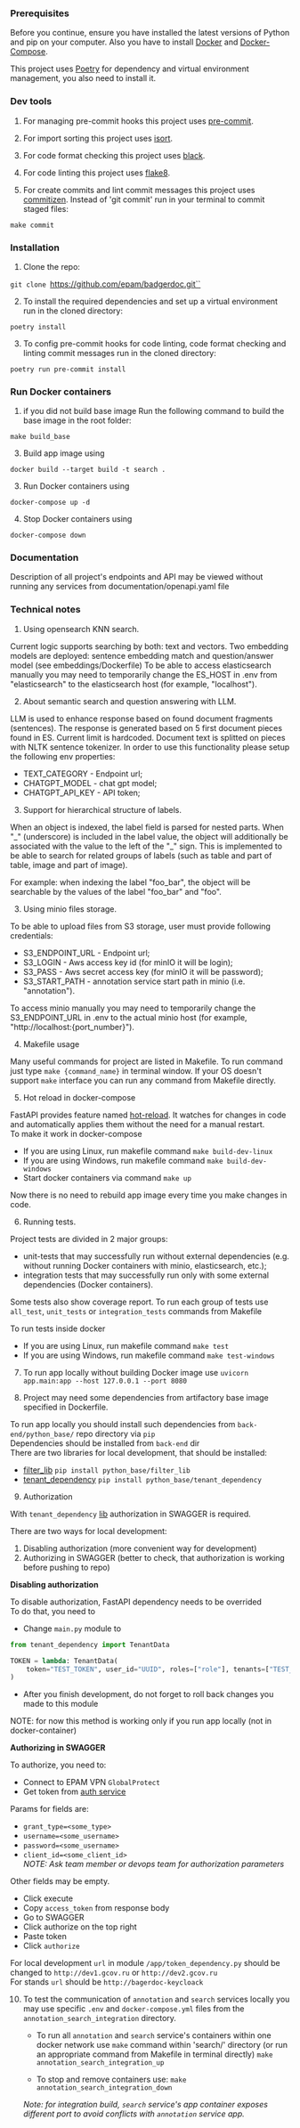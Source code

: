 ### Prerequisites

Before you continue, ensure you have installed the latest versions of Python and pip on your computer. Also you have to install [Docker](https://www.docker.com/) and [Docker-Compose](https://docs.docker.com/compose/).

This project uses [Poetry](https://python-poetry.org/) for dependency and virtual environment management, you also need to install it.

### Dev tools

1) For managing pre-commit hooks this project uses [pre-commit](https://pre-commit.com/).

2) For import sorting this project uses [isort](https://pycqa.github.io/isort/).

3) For code format checking this project uses [black](https://github.com/psf/black).

4) For code linting this project uses [flake8](https://flake8.pycqa.org/en/latest/).

5) For create commits and lint commit messages this project uses [commitizen](https://commitizen-tools.github.io/commitizen/). Instead of 'git commit' run in your terminal to commit staged files:

`make commit`

### Installation

1) Clone the repo:

`git clone `https://github.com/epam/badgerdoc.git``

2) To install the required dependencies and set up a virtual environment run in the cloned directory:

`poetry install`

3) To config pre-commit hooks for code linting, code format checking and linting commit messages run in the cloned directory:

`poetry run pre-commit install`

### Run Docker containers

1) if you did not build base image Run the following command to build the base image in the root folder:
```
make build_base
```

3) Build app image using

`docker build --target build -t search .`

3) Run Docker containers using

`docker-compose up -d`

4) Stop Docker containers using

`docker-compose down`

### Documentation

Description of all project's endpoints and API may be viewed without running any services from documentation/openapi.yaml file

### Technical notes

1) Using opensearch KNN search.

Current  logic supports searching by both: text and vectors. Two embedding models are deployed: sentence embedding match and question/answer model (see embeddings/Dockerfile)
To be able to access elasticsearch manually you may need to temporarily change the ES_HOST in .env from "elasticsearch" to the elasticsearch host (for example, "localhost").

2) About semantic search and question answering with LLM.
   
LLM is used to enhance response based on found document fragments (sentences). The response is generated based on 5 first document pieces found in ES. Current limit is hardcoded. Document text is splitted on pieces with NLTK sentence tokenizer. 
In order to use this functionality please setup the following env properties: 
* TEXT_CATEGORY - Endpoint url;
* CHATGPT_MODEL - chat gpt model;
* CHATGPT_API_KEY - API token;

3) Support for hierarchical structure of labels.

When an object is indexed, the label field is parsed for nested parts.
When "\_" (underscore) is included in the label value, the object will additionally be associated with the value to the left of the "\_" sign. This is implemented to be able to search for related groups of labels (such as table and part of table, image and part of image).

For example: when indexing the label "foo_bar", the object will be searchable by the values of the label "foo_bar" and "foo".


3) Using minio files storage.

To be able to upload files from S3 storage, user must provide following credentials:
* S3_ENDPOINT_URL - Endpoint url;
* S3_LOGIN - Aws access key id (for minIO it will be login);
* S3_PASS - Aws secret access key (for minIO it will be password);
* S3_START_PATH - annotation service start path in minio (i.e. "annotation").

To access minio manually you may need to temporarily change the S3_ENDPOINT_URL in .env to the actual minio host (for example, "http://localhost:{port_number}").


4) Makefile usage

Many useful commands for project are listed in Makefile. To run command just type ``make {command_name}`` in terminal window. 
If your OS doesn't support `make` interface you can run any command from Makefile directly.

5) Hot reload in docker-compose

FastAPI provides feature named [hot-reload](https://fastapi.tiangolo.com/tutorial/first-steps/?h=reload#first-steps). It watches for changes in code
and automatically applies them without the need for a manual restart.  
To make it work in docker-compose
* If you are using Linux, run makefile command `make build-dev-linux`
* If you are using Windows, run makefile command `make build-dev-windows`
* Start docker containers via command `make up`  

Now there is no need to rebuild app image every time you make changes in code.

6) Running tests.

Project tests are divided in 2 major groups: 
* unit-tests that may successfully run without external dependencies (e.g. without running Docker containers with minio, elasticsearch, etc.);
* integration tests that may successfully run only with some external dependencies (Docker containers).

Some tests also show coverage report. To run each group of tests use `all_test`, `unit_tests` or `integration_tests` commands from Makefile

To run tests inside docker
* If you are using Linux, run makefile command `make test`
* If you are using Windows, run makefile command `make test-windows`


7) To run app locally without building Docker image use `uvicorn app.main:app --host 127.0.0.1 --port 8080`


8) Project may need some dependencies from artifactory base image specified in Dockerfile.  

To run app locally you should install such dependencies from `back-end/python_base/` repo directory via `pip`  
Dependencies should be installed from `back-end` dir  
There are two libraries for local development, that should be installed:
* [filter_lib](https://git.epam.com/epm-uii/badgerdoc/back-end/-/tree/master/python_base/filter_lib) `pip install python_base/filter_lib`
* [tenant_dependency](https://git.epam.com/epm-uii/badgerdoc/back-end/-/tree/master/python_base/tenant_dependency) `pip install python_base/tenant_dependency`

9) Authorization   

With `tenant_dependency` [lib](https://git.epam.com/epm-uii/badgerdoc/back-end/-/tree/master/python_base/tenant_dependency) authorization in SWAGGER is required.  

There are two ways for local development:  
1. Disabling authorization (more convenient way for development)  
2. Authorizing in SWAGGER (better to check, that authorization is working before pushing to repo)  

**Disabling authorization**  

To disable authorization, FastAPI dependency needs to be overrided  
To do that, you need to 
- Change `main.py` module to
```python
from tenant_dependency import TenantData

TOKEN = lambda: TenantData(
    token="TEST_TOKEN", user_id="UUID", roles=["role"], tenants=["TEST_TENANT"]
)
```
- After you finish development, do not forget to roll back changes you made to this module  

NOTE: for now this method is working only if you run app locally (not in docker-container)

**Authorizing in SWAGGER**  

To authorize, you need to:
* Connect to EPAM VPN `GlobalProtect`
* Get token from [auth service](http://dev1.gcov.ru/api/v1/users/docs#/auth/login_token_post)  

Params for fields are:
* `grant_type=<some_type>`
* `username=<some_username>`
* `password=<some_username>`
* `client_id=<some_client_id>`  
*NOTE: Ask team member or devops team for authorization parameters*

Other fields may be empty. 
* Click execute
* Copy `access_token` from response body
* Go to SWAGGER
* Click authorize on the top right
* Paste token
* Click `authorize`

For local development `url` in module `/app/token_dependency.py` should be changed
to `http://dev1.gcov.ru` or `http://dev2.gcov.ru`  
For stands `url` should be `http://bagerdoc-keycloack`

10) To test the communication of `annotation` and `search` services locally you may use specific `.env` and `docker-compose.yml` files from the `annotation_search_integration` directory.
    - To run all `annotation` and `search` service's containers within one docker network use `make` command within 'search/' directory (or run an appropriate command from Makefile in terminal directly)
`make annotation_search_integration_up`

    - To stop and remove containers use:
`make annotation_search_integration_down`

    *Note: for integration build, `search` service's app container exposes different port to avoid conflicts with `annotation` service app.*
